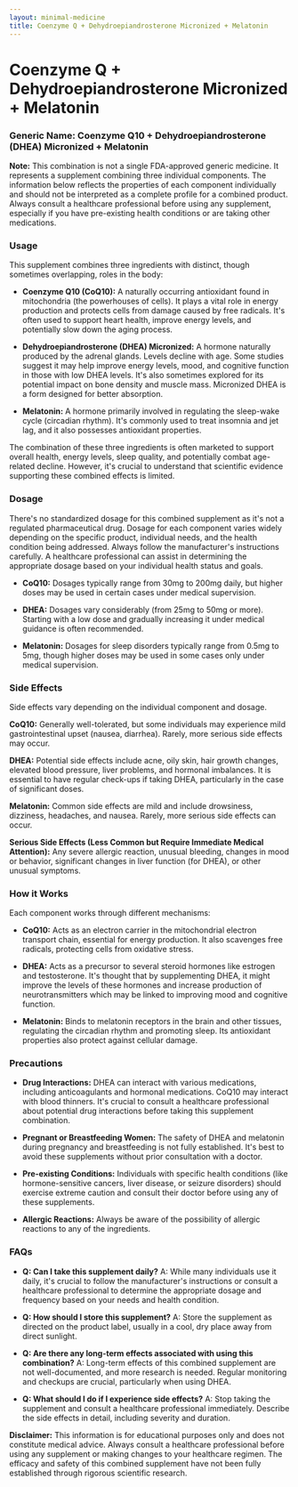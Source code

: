 ```yaml
---
layout: minimal-medicine
title: Coenzyme Q + Dehydroepiandrosterone Micronized + Melatonin
---
```


# Coenzyme Q + Dehydroepiandrosterone Micronized + Melatonin
### Generic Name:  Coenzyme Q10 + Dehydroepiandrosterone (DHEA) Micronized + Melatonin

**Note:**  This combination is not a single FDA-approved generic medicine. It represents a supplement combining three individual components.  The information below reflects the properties of each component individually and should not be interpreted as a complete profile for a combined product.  Always consult a healthcare professional before using any supplement, especially if you have pre-existing health conditions or are taking other medications.


### Usage

This supplement combines three ingredients with distinct, though sometimes overlapping, roles in the body:

* **Coenzyme Q10 (CoQ10):**  A naturally occurring antioxidant found in mitochondria (the powerhouses of cells).  It plays a vital role in energy production and protects cells from damage caused by free radicals.  It's often used to support heart health, improve energy levels, and potentially slow down the aging process.

* **Dehydroepiandrosterone (DHEA) Micronized:** A hormone naturally produced by the adrenal glands. Levels decline with age.  Some studies suggest it may help improve energy levels, mood, and cognitive function in those with low DHEA levels.  It's also sometimes explored for its potential impact on bone density and muscle mass.  Micronized DHEA is a form designed for better absorption.

* **Melatonin:** A hormone primarily involved in regulating the sleep-wake cycle (circadian rhythm).  It's commonly used to treat insomnia and jet lag, and it also possesses antioxidant properties.


The combination of these three ingredients is often marketed to support overall health, energy levels, sleep quality, and potentially combat age-related decline. However, it's crucial to understand that scientific evidence supporting these combined effects is limited.


### Dosage

There's no standardized dosage for this combined supplement as it's not a regulated pharmaceutical drug.  Dosage for each component varies widely depending on the specific product, individual needs, and the health condition being addressed.  Always follow the manufacturer's instructions carefully.  A healthcare professional can assist in determining the appropriate dosage based on your individual health status and goals.


* **CoQ10:** Dosages typically range from 30mg to 200mg daily, but higher doses may be used in certain cases under medical supervision.

* **DHEA:** Dosages vary considerably (from 25mg to 50mg or more).  Starting with a low dose and gradually increasing it under medical guidance is often recommended.

* **Melatonin:** Dosages for sleep disorders typically range from 0.5mg to 5mg, though higher doses may be used in some cases only under medical supervision.


### Side Effects

Side effects vary depending on the individual component and dosage.

**CoQ10:** Generally well-tolerated, but some individuals may experience mild gastrointestinal upset (nausea, diarrhea).  Rarely, more serious side effects may occur.

**DHEA:**  Potential side effects include acne, oily skin, hair growth changes, elevated blood pressure, liver problems, and hormonal imbalances.  It is essential to have regular check-ups if taking DHEA, particularly in the case of significant doses.

**Melatonin:**  Common side effects are mild and include drowsiness, dizziness, headaches, and nausea.  Rarely, more serious side effects can occur.


**Serious Side Effects (Less Common but Require Immediate Medical Attention):** Any severe allergic reaction, unusual bleeding, changes in mood or behavior, significant changes in liver function (for DHEA), or other unusual symptoms.


### How it Works

Each component works through different mechanisms:

* **CoQ10:** Acts as an electron carrier in the mitochondrial electron transport chain, essential for energy production.  It also scavenges free radicals, protecting cells from oxidative stress.

* **DHEA:** Acts as a precursor to several steroid hormones like estrogen and testosterone.  It's thought that by supplementing DHEA, it might improve the levels of these hormones and increase production of neurotransmitters which may be linked to improving mood and cognitive function.

* **Melatonin:** Binds to melatonin receptors in the brain and other tissues, regulating the circadian rhythm and promoting sleep. Its antioxidant properties also protect against cellular damage.


### Precautions

* **Drug Interactions:** DHEA can interact with various medications, including anticoagulants and hormonal medications. CoQ10 may interact with blood thinners. It's crucial to consult a healthcare professional about potential drug interactions before taking this supplement combination.

* **Pregnant or Breastfeeding Women:**  The safety of DHEA and melatonin during pregnancy and breastfeeding is not fully established. It's best to avoid these supplements without prior consultation with a doctor.

* **Pre-existing Conditions:** Individuals with specific health conditions (like hormone-sensitive cancers, liver disease, or seizure disorders) should exercise extreme caution and consult their doctor before using any of these supplements.

* **Allergic Reactions:**  Always be aware of the possibility of allergic reactions to any of the ingredients.


### FAQs

* **Q: Can I take this supplement daily?** A:  While many individuals use it daily, it's crucial to follow the manufacturer's instructions or consult a healthcare professional to determine the appropriate dosage and frequency based on your needs and health condition.

* **Q: How should I store this supplement?** A: Store the supplement as directed on the product label, usually in a cool, dry place away from direct sunlight.

* **Q: Are there any long-term effects associated with using this combination?** A:  Long-term effects of this combined supplement are not well-documented, and more research is needed.  Regular monitoring and checkups are crucial, particularly when using DHEA.

* **Q: What should I do if I experience side effects?** A: Stop taking the supplement and consult a healthcare professional immediately.  Describe the side effects in detail, including severity and duration.


**Disclaimer:** This information is for educational purposes only and does not constitute medical advice.  Always consult a healthcare professional before using any supplement or making changes to your healthcare regimen.  The efficacy and safety of this combined supplement have not been fully established through rigorous scientific research.
